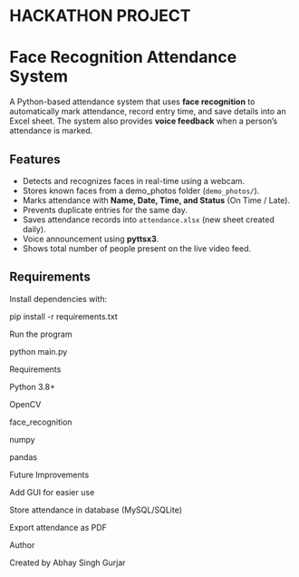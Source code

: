 # HACKATHON PROJECT

# Face Recognition Attendance System

A Python-based attendance system that uses **face recognition** to automatically mark attendance, record entry time, and save details into an Excel sheet. The system also provides **voice feedback** when a person’s attendance is marked.

## Features
- Detects and recognizes faces in real-time using a webcam.
- Stores known faces from a demo_photos folder (`demo_photos/`).
- Marks attendance with **Name, Date, Time, and Status** (On Time / Late).
- Prevents duplicate entries for the same day.
- Saves attendance records into `attendance.xlsx` (new sheet created daily).
- Voice announcement using **pyttsx3**.
- Shows total number of people present on the live video feed.

## Requirements
Install dependencies with:

pip install -r requirements.txt

Run the program

python main.py

Requirements

Python 3.8+

OpenCV

face_recognition

numpy

pandas

Future Improvements

Add GUI for easier use

Store attendance in database (MySQL/SQLite)

Export attendance as PDF

Author

Created by Abhay Singh Gurjar


